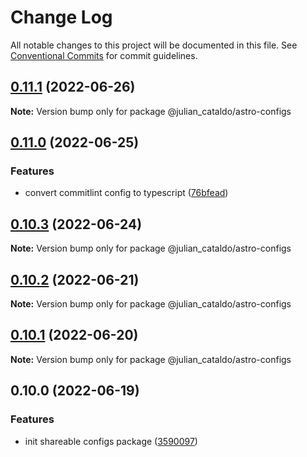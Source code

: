 # Change Log

All notable changes to this project will be documented in this file.
See [Conventional Commits](https://conventionalcommits.org) for commit guidelines.

## [0.11.1](https://github.com/JulianCataldo/astro/compare/@julian_cataldo/astro-configs@0.11.0...@julian_cataldo/astro-configs@0.11.1) (2022-06-26)

**Note:** Version bump only for package @julian_cataldo/astro-configs





## [0.11.0](https://github.com/JulianCataldo/astro/compare/@julian_cataldo/astro-configs@0.10.3...@julian_cataldo/astro-configs@0.11.0) (2022-06-25)


### Features

* convert commitlint config to typescript ([76bfead](https://github.com/JulianCataldo/astro/commit/76bfead3deaeb26106e1a61cc4fc807303859c1a))



## [0.10.3](https://github.com/JulianCataldo/astro/compare/@julian_cataldo/astro-configs@0.10.2...@julian_cataldo/astro-configs@0.10.3) (2022-06-24)

**Note:** Version bump only for package @julian_cataldo/astro-configs





## [0.10.2](https://github.com/JulianCataldo/astro/compare/@julian_cataldo/astro-configs@0.10.1...@julian_cataldo/astro-configs@0.10.2) (2022-06-21)

**Note:** Version bump only for package @julian_cataldo/astro-configs





## [0.10.1](https://github.com/JulianCataldo/astro/compare/@julian_cataldo/astro-configs@0.10.0...@julian_cataldo/astro-configs@0.10.1) (2022-06-20)

**Note:** Version bump only for package @julian_cataldo/astro-configs





## 0.10.0 (2022-06-19)


### Features

* init shareable configs package ([3590097](https://github.com/JulianCataldo/astro/commit/3590097d7bc41b52f0122adf4baecea22da40ee3))
